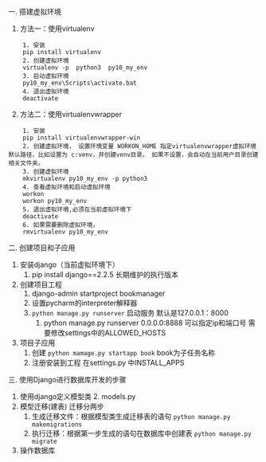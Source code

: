 一. 搭建虚拟环境
1. 方法一：使用virtualenv
```
	1. 安装 
	pip install virtualenv
	2. 创建虚拟环境 
	virtualenv -p  python3  py10_my_env      
	3. 启动虚拟环境
	py10_my_env\Scripts\activate.bat
	4. 退出虚拟环境
	deactivate
```
2. 方法二：使用virtualenvwrapper
```
	1. 安装
	pip install virtualenvwrapper-win
	2. 创建虚拟环境， 设置环境变量 WORKON_HOME 指定virtualenvwrapper虚拟环境默认路径，比如设置为 c:venv，并创建venv目录。 如果不设置，会自动在当前用户目录创建相关文件夹。
	3. 创建虚拟环境
	mkvirtualenv py10_my_env -p python3
	4. 查看虚拟环境和启动虚拟环境
	workon
	workon py10_my_env
	5. 退出虚拟环境,必须在当前虚拟环境下
	deactivate
	6. 如果需要删除虚拟环境，
	rmvirtualenv py10_my_env	
```

二. 创建项目和子应用
1. 安装django（当前虚拟环境下）
	1. pip install django==2.2.5 长期维护的执行版本
2. 创建项目工程
	1. django-admin startproject  bookmanager
	2. 设置pycharm的interpreter解释器
	3. `python manage.py runserver` 启动服务 默认是127.0.0.1：8000
		1. python manage.py runserver 0.0.0.0:8888 可以指定ip和端口号  需要修改settings中的ALLOWED_HOSTS 
3. 项目子应用 
	1. 创建 `python mamage.py startapp book` 	 book为子任务名称
	2. 注册安装到工程 在settings.py 中INSTALL_APPS

三. 使用Django进行数据库开发的步骤
1. 使用django定义模型类
	2. models.py
3. 模型迁移(建表) 迁移分两步
	1.  生成迁移文件：根据模型类生成迁移表的语句
		`python manage.py makemigrations`    	
	3.  执行迁移：根据第一步生成的语句在数据库中创建表
		`python manage.py migrate`
5. 操作数据库
 	 
